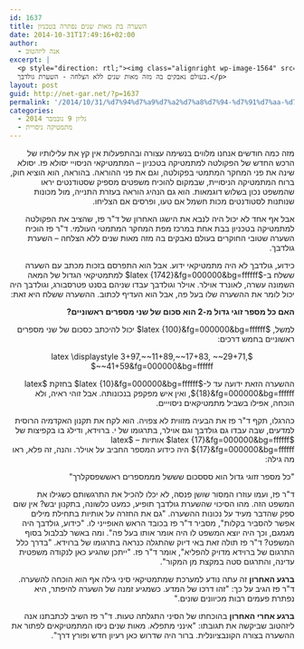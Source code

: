 ```yaml
---
id: 1637
title: השערה בת מאות שנים נפתרה בטכניון
date: 2014-10-31T17:49:16+02:00
author:
  - אנה ליזהטוב
excerpt: |
  <p style="direction: rtl;"><img class="alignright wp-image-1564" src="http://net-gar.net/wp-content/uploads/2014/08/paz2-233x300.png" alt="" width="81" height="104" />אף אחד לא יכול היה לנבא את הישגו האחרון של ד"ר פז, שהציב את הפקולטה למתמטיקה בטכניון בבת אחת במרכז מפת המחקר המתמטי העולמי. ד"ר פז הוכיח השערה שטובי החוקרים
  בעולם נאבקים בה מזה מאות שנים ללא הצלחה - השערת גולדבך.</p>
layout: post
guid: http://net-gar.net/?p=1637
permalink: '/2014/10/31/%d7%94%d7%a9%d7%a2%d7%a8%d7%94-%d7%91%d7%aa-%d7%9e%d7%90%d7%95%d7%aa-%d7%a9%d7%a0%d7%99%d7%9d-%d7%a0%d7%a4%d7%aa%d7%a8%d7%94-%d7%91%d7%98%d7%9b%d7%a0%d7%99%d7%95%d7%9f/'
categories:
  - גליון 9 נובמבר 2014
  - מתמטיקה ניסויית
---
```

<p style="direction: rtl;">
  מזה כמה חודשים אנחנו מלווים בנשימה עצורה ובהתפעלות אין קץ את עלילותיו של הרכש החדש של הפקולטה למתמטיקה בטכניון &#8211; המתמטיקאי הניסויי יסולא פז. יסולא שינה את פני המחקר המתמטי בפקולטה, וגם את פני ההוראה. בהוראה, הוא הוציא חוק, ברוח המתמטיקה הניסויית, שבמקום להוכיח משפטים מספיק שסטודנטים יראו שהמשפט נכון בשלוש דוגמאות. הוא גם הנהיג הוראה בעזרת התנייה, מול מכונות שנותנות לסטודנטים מכות חשמל אם טעו, ופרסים אם הצליחו.
</p>

<p style="direction: rtl;">
  אבל אף אחד לא יכול היה לנבא את הישגו האחרון של ד"ר פז, שהציב את הפקולטה למתמטיקה בטכניון בבת אחת במרכז מפת המחקר המתמטי העולמי. ד"ר פז הוכיח השערה שטובי החוקרים בעולם נאבקים בה מזה מאות שנים ללא הצלחה &#8211; השערת גולדבך.
</p>

<p style="direction: rtl;">
  כידוע, גולדבך לא היה מתמטיקאי ידוע. אבל הוא התפרסם בזכות מכתב עם השערה ששלח ב-$latex {1742}&fg=000000&bg=ffffff$ למתמטיקאי הגדול של המאה השמונה עשרה, לאונרד אוילר. אוילר וגולדבך עבדו שניהם בסנט פטרסבורג, וגולדבך היה יכול לומר את ההשערה שלו בעל פה, אבל הוא העדיף לכתוב. ההשערה ששלח היא זאת:
</p>

<p style="direction: rtl;">
  <b>האם כל מספר זוגי גדול מ-2 הוא סכום של שני מספרים ראשוניים?</b>
</p>

<p style="direction: rtl;">
  למשל, $latex {100}&fg=000000&bg=ffffff$ יכול להיכתב כסכום של שני מספרים ראשוניים בחמש דרכים:
</p>

<p style="direction: rtl;" align="center">
  $latex \displaystyle 3+97,~~11+89,~~17+83, ~~29+71, ~~41+59&fg=000000&bg=ffffff$
</p>

<p style="direction: rtl;">
  ההשערה הזאת ידועה עד ל-$latex {10}&fg=000000&bg=ffffff$ בחזקת $latex {18}&fg=000000&bg=ffffff$, ואין איש מפקפק בנכונותה. אבל זוהי ראיה, ולא הוכחה, אפילו בשביל מתמטיקאים ניסוייים.
</p>

<p style="direction: rtl;">
  כהרגלו, תקף ד"ר פז את הבעיה מזווית לא צפויה. הוא לקח את תקנון האקדמיה הרוסית למדעים, שבה עבדו גם גולדבך וגם אוילר, בתרגומו של י. ברוידא, ודילג בו בקפיצות של $latex {17}&fg=000000&bg=ffffff$ אותיות &#8211; $latex {17}&fg=000000&bg=ffffff$ היה כידוע המספר החביב על אוילר. והנה, זה פלא, ראו מה גילה:
</p>

<p style="direction: rtl;">
  "כל מספר זזוגי גדול הוא סססכום שששל מממספרים ראששפסקלרך"
</p>

<p style="direction: rtl;">
  ד"ר פז, ועמו עוזרו המסור שושן פנסה, לא יכלו להכיל את התרגשותם כשגילו את המשפט הזה. מהו הסיכוי שהשערת גולדבך תופיע, כמעט כלשונה, בתקנון יבש? אין שום ספק שהדבר מעיד על נכונות ההשערה. "גם את החזרה על אותיות בתחילת מילים אפשר להסביר בקלות", מסביר ד"ר פז בכובד הראש האופייני לו. "כידוע, גולדבך היה מגמגם, וכך היה יוצא המשפט לו היה אומר אותו בעל פה". ומה באשר לבלבול בסוף המשפט? ד"ר פז תולה זאת באי דיוק שהתגלה כנראה בתרגומו של ברוידא. "בדרך כלל התרגום של ברוידא מדויק להפליא", אומר ד"ר פז. "ייתכן שהגיע כאן לנקודה משפטית עדינה, והתרגום סטה במקצת מן המקור".
</p>

<p style="direction: rtl;">
  <b>ברגע האחרון</b> זה עתה נודע למערכת שמתמטיקאי סיני גילה אף הוא הוכחה להשערה. ד"ר פז הגיב על כך: "זהו דרכו של המדע. כשמגיע זמנה של השערה להיפתר, היא נפתרת פעמים רבות מכיוונים שונים."
</p>

<p style="direction: rtl;">
  <b>ברגע אחרי האחרון</b> בהוכחתו של הסיני התגלתה טעות. ד"ר פז השיב לכתבתנו אנה ליזהטוב שביקשה את תגובתו: "אינני מתפלא. מאות שנים ניסו המתמטיקאים לפתור את ההשערה בצורה הקונבציונלית. ברור היה שדרוש כאן רעיון חדש ופורץ דרך".
</p>
